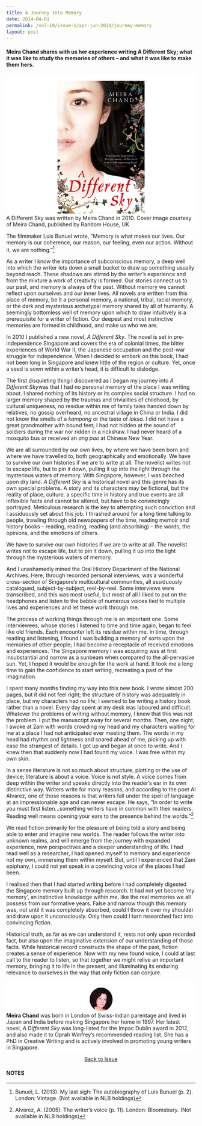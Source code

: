 ```yaml
---
title: A Journey Into Memory
date: 2014-04-01
permalink: /vol-10/issue-1/apr-jun-2014/journey-memory
layout: post
---
```

#### **Meira Chand** shares with us her experience writing A Different Sky; what it was like to study the memories of others – and what it was like to make them hers.

<div style="background-color: white;">
<br/>
<img src="/images/vol-10-issue-1/journey/A_Different_Sky.jpg">
A Different Sky was written by Meira Chand in 2010. Cover image courtesy of Meira Chand, published by Random House, UK</div>

The filmmaker Luis Bunuel wrote, “Memory is what makes our lives. Our memory is our coherence, our reason, our feeling, even our action. Without it, we are nothing.”[^1]

As a writer I know the importance of subconscious memory, a deep well into which the writer lets down a small bucket to draw up something usually beyond reach. These shadows are stirred by the writer’s experience and from the mixture a work of creativity is formed. Our stories connect us to our past, and memory is always of the past. Without memory we cannot reflect upon ourselves and our inner lives. All novels are written from this place of memory, be it a personal memory, a national, tribal, racial memory, or the dark and mysterious archetypal memory shared by all of humanity. A seemingly bottomless well of memory upon which to draw intuitively is a prerequisite for a writer of fiction. Our deepest and most instinctive memories are formed in childhood, and make us who we are.

In 2010 I published a new novel, <i>A Different Sky</i>. The novel is set in pre-independence Singapore and covers the era of colonial times, the bitter experiences of World War II, the Japanese occupation and the post-war struggle for independence. When I decided to embark on this book, I had not been long in Singapore and knew little of the region or culture. Yet, once a seed is sown within a writer’s head, it is difficult to dislodge.

The first disquieting thing I discovered as I began my journey into <i>A Different Sky</i>was that I had no personal memory of the place I was writing about. I shared nothing of its history or its complex social structure. I had no larger memory shaped by the traumas and trivialities of childhood, by cultural uniqueness, no residue within me of family tales handed down by relatives, no gossip overheard, no ancestral village in China or India. I did not know the smells of a <i>kampong</i> or the taste of <i>laksa</i>. I did not have a great grandmother with bound feet; I had not hidden at the sound of soldiers during the war nor ridden in a rickshaw. I had never heard of a mosquito bus or received an <i>ang pao</i> at Chinese New Year.

We are all surrounded by our own lives, by where we have been born and where we have travelled to, both geographically and emotionally. We have to survive our own histories if we are to write at all. The novelist writes not to escape life, but to pin it down, pulling it up into the light through the mysterious waters of memory. With Singapore, however, I was beached upon dry land. <i>A Different Sky</i> is a historical novel and this genre has its own special problems. A story and its characters may be fictional, but the reality of place, culture, a specific time in history and true events are all inflexible facts and cannot be altered, but have to be convincingly portrayed. Meticulous research is the key to attempting such conviction and I assiduously set about this job. I thrashed around for a long time talking to people, trawling through old newspapers of the time, reading memoir and history books – reading, reading, reading (and absorbing) – the words, the opinions, and the emotions of others.

We have to survive our own histories if we are to write at all. The novelist writes not to escape life, but to pin it down, pulling it up into the light through the mysterious waters of memory.

And I unashamedly mined the Oral History Department of the National Archives. Here, through recorded personal interviews, was a wonderful cross-section of Singapore’s multicultural communities, all assiduously catalogued, subject-by-subject, reel-by-reel. Some interviews were transcribed, and this was most useful, but most of all I liked to put on the headphones and listen to the babble of numerous voices tied to multiple lives and experiences and let these work through me.

The process of working things through me is an important one. Some interviewees, whose stories I listened to time and time again, began to feel like old friends. Each encounter left its residue within me. In time, through reading and listening, I found I was building a memory of sorts upon the memories of other people; I had become a receptacle of received emotions and experiences. The Singapore memory I was acquiring was at first insubstantial and narrow as a sunbeam when compared to the all-pervasive sun. Yet, I hoped it would be enough for the work at hand. It took me a long time to gain the confidence to start writing, recreating a past of the imagination.

I spent many months finding my way into this new book. I wrote almost 200 pages, but it did not feel right; the structure of history was adequately in place, but my characters had no life; I seemed to be writing a history book rather than a novel. Every day spent at my desk was laboured and difficult. Whatever the problems of writing without memory, I knew that this was not the problem. I put the manuscript away for several months. Then, one night, I awoke at 2am with words crowding my head and my characters waiting for me at a place I had not anticipated ever meeting them. The words in my head had rhythm and lightness and soared ahead of me, picking up with ease the strangest of details. I got up and began at once to write. And I knew then that suddenly now I had found my voice. I was free within my own skin.

In a sense literature is not so much about structure, plotting or the use of device; literature is about a voice. Voice is not style. A voice comes from deep within the writer and speaks directly into the reader’s ear in its own distinctive way. Writers write for many reasons, and according to the poet Al Alvarez, one of those reasons is that writers fall under the spell of language at an impressionable age and can never escape. He says, “In order to write you must first listen...something writers have in common with their readers. Reading well means opening your ears to the presence behind the words.”[^2]

We read fiction primarily for the pleasure of being told a story and being able to enter and imagine new worlds. The reader follows the writer into unknown realms, and will emerge from the journey with expanded experience, new perspectives and a deeper understanding of life. I had read well as a researcher, I had opened myself to memory and experience not my own, immersing them within myself. But, until I experienced that 2am epiphany, I could not yet speak in a convincing voice of the places I had been.

I realised then that I had started writing before I had completely digested the Singapore memory built up through research. It had not yet become ‘my memory’, an instinctive knowledge within me, like the real memories we all possess from our formative years. False and narrow though this memory was, not until it was completely absorbed, could I throw it over my shoulder and draw upon it unconsciously. Only then could I turn researched fact into convincing fiction.

Historical truth, as far as we can understand it, rests not only upon recorded fact, but also upon the imaginative extension of our understanding of those facts. While historical record constructs the shape of the past, fiction creates a sense of experience. Now with my new found voice, I could at last call to the reader to listen, so that together we might relive an important memory, bringing it to life in the present, and illuminating its enduring relevance to ourselves in the way that only fiction can conjure. 

<div style="background-color: white;">
<br/>
<img src="/images/vol-10-issue-1/journey/Meira_Chand.jpg"><b>Meira Chand</b> was born in London of Swiss-Indian parentage and lived in Japan and India before making Singapore her home in 1997. Her latest novel, <i>A Different Sky</i> was long-listed for the Impac Dublin award in 2012, and also made it to Oprah Winfrey’s recommended reading list. She has a PhD in Creative Writing and is actively involved in promoting young writers in Singapore.</div>

<a href="https://biblioasia.nlb.gov.sg/vol-10/issue-1/apr-jun-2014/"><center>Back to Issue</center></a>

#### NOTES

[^1]: Bunuel, L. (2013). My last sigh: The autobiography of Luis Bunuel (p. 2). London: Vintage. (Not available in NLB holdings)

[^2]: Alvarez, A. (2005). The writer’s voice (p. 11). London: Bloomsbury. (Not available in NLB holdings)